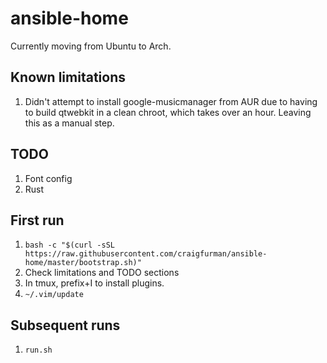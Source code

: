 # ansible-home

Currently moving from Ubuntu to Arch.

## Known limitations

1. Didn't attempt to install google-musicmanager from AUR due to having to build qtwebkit in a clean chroot, which takes over an hour. Leaving this as a manual step.

## TODO

1. Font config
1. Rust

## First run
1. `bash -c "$(curl -sSL https://raw.githubusercontent.com/craigfurman/ansible-home/master/bootstrap.sh)"`
1. Check limitations and TODO sections
1. In tmux, prefix+I to install plugins.
1. `~/.vim/update`

## Subsequent runs
1. `run.sh`
